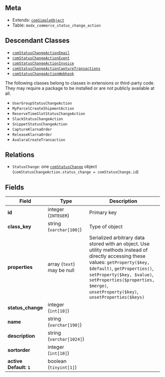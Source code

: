 ## Meta

- Extends: [`comSimpleObject`](comSimpleObject)
- Table: `modx_commerce_status_change_action`

## Descendant Classes

- [`comStatusChangeActionEmail`](comStatusChangeActionEmail)
- [`comStatusChangeActionEvent`](comStatusChangeActionEvent)
- [`comStatusChangeActionInvoice`](comStatusChangeActionInvoice)
- [`comStatusChangeActionCaptureTransactions`](comStatusChangeActionCaptureTransactions)
- [`comStatusChangeActionWebhook`](comStatusChangeActionWebhook)

The following classes belong to classes in extensions or third-party code. They may require a package to be installed or are not publicly available at all.

- `UserGroupStatusChangeAction`
- `MyParcelCreateShipmentAction`
- `ReserveTimeSlotStatusChangeAction`
- `SlackStatusChangeAction`
- `SnippetStatusChangeAction`
- `CaptureKlarnaOrder`
- `ReleaseKlarnaOrder`
- `AvalaraCreateTransaction`


## Relations

- `StatusChange`: one [`comStatusChange`](comStatusChange) object (`comStatusChangeAction.status_change = comStatusChange.id`)

## Fields


| Field | Type | Description |
| ----- | ---- | ----------- |
| **id** | integer (`INTEGER`) | Primary key |
| **class_key** | string (`varchar[100]`) | Type of object |
| **properties** | array (`text`)<br>may be null | Serialized arbitrary data stored with an object. Use utility methods instead of directly accessing these values: `getProperty($key, $default)`, `getProperties()`, `setProperty($key, $value)`, `setProperties($properties, $merge)`, `unsetProperty($key)`, `unsetProperties($keys)` |
| **status_change** | integer (`int[10]`) |  |
| **name** | string (`varchar[190]`) |  |
| **description** | string (`varchar[1024]`) |  |
| **sortorder** | integer (`int[10]`) |  |
| **active<br>Default: `1`** | boolean (`tinyint[1]`) |  |
